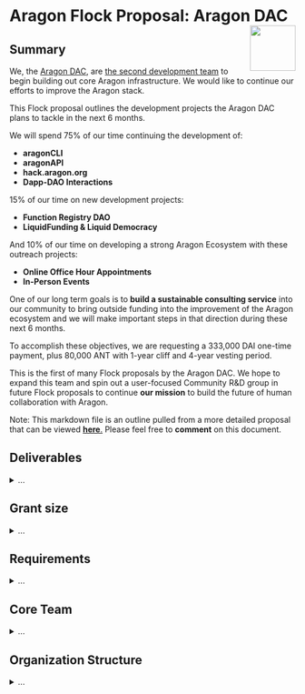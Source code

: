 # Aragon Flock Proposal: Aragon DAC<img align="right" src="https://wiki.aragon.org/design/logo/aragon_dac/logo_horizontal_transbg_small.png" height="80px" />

## Summary

We, the [Aragon DAC](http://aragondac.org/), are [the second development team](https://medium.com/aragon-dac/aragon-dac-a-new-community-effort-to-foster-aragons-development-led-by-giveth-2228dcc17b63) to begin building out core Aragon infrastructure. We would like to continue our efforts to improve the Aragon stack. 

This Flock proposal outlines the development projects the Aragon DAC plans to tackle in the next 6 months. 


We will spend 75% of our time continuing the development of: 
* **aragonCLI**
* **aragonAPI**
* **hack.aragon.org**
* **Dapp-DAO Interactions**

15% of our time on new development projects: 
* **Function Registry DAO**
* **LiquidFunding & Liquid Democracy**

And 10% of our time on developing a strong Aragon Ecosystem with these outreach projects:
* **Online Office Hour Appointments**
* **In-Person Events**

One of our long term goals is to **build a sustainable consulting service** into our community to bring outside funding into the improvement of the Aragon ecosystem and we will make important steps in that direction during these next 6 months.

To accomplish these objectives, we are requesting a 333,000 DAI one-time payment, plus 80,000 ANT with 1-year cliff and 4-year vesting period.

This is the first of many Flock proposals by the Aragon DAC. We hope to expand this team and spin out a user-focused Community R&D group in future Flock proposals to continue **our mission** to build the future of human collaboration with Aragon.  

Note: This markdown file is an outline pulled from a more detailed proposal that can be viewed [**here**.](https://docs.google.com/document/d/1mQOWdZtCIBmXP5q8OcpZyhj9d8kqQ1zl9JLxJcHA5Zs/edit#) Please feel free to **comment** on this document.

## Deliverables
<details><summary>...</summary>

We expect to take an **agile approach**, adapting our scope based on community feedback to an **open monthly status call** and on Github.

**Metrics** are important to us. We will begin establishing quantifiable goals after baseline metrics have been collected in Q1.

### Improving Developer Experience (devX)
<details><summary>...</summary>

  
**Our primary goal**: Give the community of developers building on top of Aragon a **solid foundation** to innovate upon.


**Metrics** to measure success:
* Watches, stars, and forks of Aragon repos
* [Downloads](https://npm-stat.com/charts.html?package=%40aragon%2Fcli&from=2018-01-01&to=2019-01-01) of Aragon packages 
* Traffic metrics for hack.aragon.org and developer oriented blog posts 
* Issues opened and closed in hack, CLI and API repos
* Requests for office hours

#### 101 aragonCLI
<details><summary>...</summary>
   
We will own, maintain, and improve the aragonCLI repo, focusing on stability and robustness.
* **Specific goals**:
    * Make it easy to [**build custom DAOs**](https://github.com/aragon/aragon-cli/issues/299) 
    * **Support for Windows**, a variety of nodeJS versions and web3 providers
    * [Refactor the repo](https://github.com/aragon/aragon-cli/issues/319) to achieve separation and speed
    * Strive for [100% **code coverage** testing](https://github.com/aragon/aragon-cli/issues/331)
* **Guiding Values**:
    * Anything that can be done through an Aragon UI should be possible through the CLI 
    * **Fast turnaround** on other Flock teams feature requests
    *  Give special attention and prioritization to teams external to Aragon looking to integrate their own platforms features, for example (there are no plans for these features):
        *  Calling functions in DAOs from a [Status chat room](https://devpost.com/software/dao-to-go)
        *  Easy CDP creation on the DAI Dashboard
</details> 

#### 102 aragonAPI
<details><summary>...</summary>
   
We will own, maintain, and improve the aragonAPI repo focusing on stability and robustness. 
* **Specific goals**: 
    * Ensure the stability of aragon.js 
        * Maintaining support for **multiple browsers** and various nodeJS versions
        * Creating and implementing a testing strategy
        * Creating a formal specification
    * Improve developer experience 
        * Create case studies on how the Voting app and the Token Manager app use the API
        * Implement an **error system** 
    * Work with other teams to implement needed features

**Related GitHub issues**: [#231](https://github.com/aragon/aragon.js/issues/231), [#226](https://github.com/aragon/aragon.js/issues/226), [#216](https://github.com/aragon/aragon.js/issues/216), [#215](https://github.com/aragon/aragon.js/issues/215), [#207](https://github.com/aragon/aragon.js/issues/207), [#145](https://github.com/aragon/aragon.js/issues/145), [#109](https://github.com/aragon/aragon.js/issues/109)
</details>

#### 103 hack.aragon.org
<details><summary>...</summary>

We will own, maintain, and improve hack.aragon.org. 

* **Specific goals**:
    * [Move hack.aragon.org to a new design](https://github.com/aragon/hack/issues/64) (Assisted by A1)
    * Implement feature improvements
        * Feedback mechanisms to help surface areas that need more work 
        * Additional features are listed [here](https://docs.google.com/document/d/1B1nyb95LgBtrWY8Av0FnvnpUfvOb13wfjGZb28svSVs/edit#heading=h.8jcnm69vst4)
    * Do general day-to-day maintenance, responding to feedback 
    * Begin the development of a new enhanced tutorial based on an [expanded approach](https://docs.google.com/document/d/1tb5RwEBpIxp2_wQmj0w2N5japdLI5mAgjdto7TMu8lY/edit?usp=sharing). 
        * Give a deeper understanding detailing why the tools work the way they do 
        * Illustrate the ideal development flow for a real world application.
</details>
</details>

### Enabling Dapp-DAO Interactions
<details>
  <summary>... 
   </summary>
  
**Our primary goal**: Enable Aragon DAOs to take actions on external Dapps. We have a working prototype in Frame that we will continue to develop, see [our 4 minute demo video](https://www.youtube.com/watch?v=uqb3fLNa7U8&feature=youtu.be).

**Metrics** to measure success:
* Being able to import an Aragon DAO and sign transactions with it (Provider)
* Number of Aragon DAOs using external Dapps (Provider)
* Number of functions registered (Function Registry DAO)

Our development stream for this complicated objective has been divided into 4 parts:

#### 201 Keyring and Provider Engine
<details><summary>...</summary>
   
**[Keyring Engine](https://github.com/jvluso/eth-aragon-keyring)**
* Enables Aragon DAOs to interact through custom web3 providers 
    * Allows a DAO to be selected as the user identity in a **browser**
    * The result of a **button click** in a Dapp will initiate a **vote** on whether that action should be performed in the Aragon DAO
    * We have a [working prototype](https://www.youtube.com/watch?v=uqb3fLNa7U8&feature=youtu.be)
* Uses Frame for browser support
    * We are focusing 100% on building and testing this functionality on Frame
    * Current design is compatible with MetaMask
    * Long term goal is support for various desktop and mobile applications

**Provider Engine**
* Similar functionality as the Keyring engine but for **CLI** applications like truffle and future extensions. 
* Almost complete but needs to be continuously updated and maintained. 

**Specific Goals**: 
* Finish the development of these tools
* Support and maintain their core functionality upon completion
</details>

#### 202 Frame Integration
<details><summary>...</summary>
   
We need to continue integrating the Provider Engine into Frame so that any DAO can be added to Frame’s interface. 

**Specific Goals**: 
* Build up the transaction flow 
* Add more information to the confirm screen
* Work with various Dapps to improve Frame compatibility
    * Currently working with Gitcoin developers to make Frame compatible with their Dapp
* Optimizing the integration will require the Agent app to be finalized 
</details>

#### 203 Agent/Actor App
<details><summary>...</summary>
   
We will assist in the development of the [Agent/Actor app](https://forum.aragon.org/t/actor-app-arbitrary-actions-from-daos/275/14) as needed to support Frame integration. 
* Specifically we will ensure it complies to ERC712 and ERC721 standards and can handle offline signing. 
</details>

#### 204 Function Registry DAO
<details><summary>...</summary>
   
Currently a vote for calling an external function lacks a human readable description making for poor UX around voting on these proposed actions. 

Our proposed solution: 
*  Allow the user creating the vote to input a decription, that can be later certified by a DAO
    1. The description is stored in a registry
    2. When displayed in a vote, the description has LOUD warnings advising voters not to trust the description, that it may be malicious and result in loss of DAO funds
    3. These warnings can be removed when the registry's entry is certified by the Function Registry DAO
    4. This DAO will start as a simple 2-of-n multisig Aragon DAO with known and trusted Aragon developers from Flock teams as members, but will evolve as needed

* Execution
    1. We will create a comprehensive specification for the registry
    2. Gather Flock team members' approval of the specification and support to become members of the DAO
    3. Build out the registry
    4. Deploy the DAO
    5. Seed the registry with expected common entries
    6. Create a short tutorial for best practices when creating an entry
</details>
</details>
 
### Developing Use Cases
<details><summary>...</summary>
  
 **Our primary goal**: To learn and document how to efficiently use the Aragon stack for building and operating DAOs

**Metrics** to measure success:
* It's important to establish metrics that don’t promote overuse and a misallocation of development time 
    * Experimental vote turnout within the team
    * Number of Apps installed in the DAC’s DAO
    * Execution on the Status DAO Roadmap (qualitative)
    * Number of issues submitted by organizations asking for development assistance closed by us
    

#### 301 Internal Use Cases
<details><summary>...</summary>
   
Hands-on experimentation with Aragon DAOs needs to be undertaken, and we, as a blockchain-based entity, are well positioned to attempt these experiments and document the results.

We will create our own Aragon DAO for our own organization and:
* Take signals from the [research forums](https://forum.aragon.org/c/DAO-use-cases) for what apps to install
* Vote with our Aragon DAO on whether or not to install each app
* Document their use with short medium posts
* Make bug reports and create issues
* Avoid being distracted by our own usage of these tools
    * We have experience with this from using the Giveth DApp

While developing the Function Registry DAO we will:
* Gain practice onboarding a friendly technical audience to a simple DAO
* Document its use with short medium posts
* Make bug reports and create issues
* Examine best practices to encourage participation
</details>

#### 302 External Development Support
<details>
  <summary>... 
   </summary>
   
We strive to support external development teams’ desired functionality of the platform. Through this practice we expect to:
* Gain valuable perspective on features needed for developers unfamiliar with the Aragon stack 
* Receive external validation of the developer experience using our tooling which will feed into the prioritization of development streams
* Direct external teams to use normal git flow for feature request and bug reporting

Our long term intention is to turn this work into a revenue stream by consulting with organizations to develop the tools needed for their desired governance models and onboard their teams to their own Aragon DAO.


#### LiquidFunding and Liquid Democracy
<details><summary>...</summary>
   
[Status](https://status.im) is in the process of Designing a DAO for the governance of their platform, see this [post](https://discuss.status.im/t/status-network-layer-1-liquid-funding/747/2) for more details.

* With our assistance Status will build on top of  Aragon, **without it they will build their own custom UI**
* Status has a strong desire to implement a LiquidFunding Governance model
    * LiquidFunding is essentially [Liquid Democracy for Fund Management](https://youtu.be/peYWgiS2Hmo?t=657)
        * It is a very novel governance system that doesn't require voting 
        * Giveth developed the contracts and two UIs for them and has ETH set aside for external audits
        * RJ and Griff have a deep understanding of the internal workings of this system 
    * This application could easily be converted to a Liquid Democracy application
* Current stage of development:
    * Status is finalizing the design spec 
    * The framework has been fully integrated into embark 
* Next steps:
    * Updating the smart contracts
        * Adding code coverage 
        * Adding revert strings 
        * Updating them to latest AragonOS release. 
    * Supporting the Status team throughout the development process
        * Our efforts will mostly be focused on the core smart contracts and advising Status in using the Aragon stack, their team will do the heavy lifting 
    * Documentation of the process to inform future interactions like this
        * Using this experience, we hope to build a consulting practice
* What we will deliver in 6 months:
    * Somewhat out of our control because of the reliance on Status' team
    * We will have onboarded Status to the Aragon Stack
    * We expect to have completed a proof of concept LiquidFunding app that can be used in a DAO
</details> 
</details>
</details>


  
 ### Onboarding & Educating the Community
<details><summary>...</summary>
  
**Our primary goal**: Provide the growing Aragon developer community direct access to experts that can guide them through the Aragon stack.

**Metrics** to measure success:
* Number of Office Hour Appointments
* Number of users added to the Aragon DAC Riot Channel 
* Number of offers for consulting services

#### 401 Online Office Hour Appointments
<details><summary>...</summary>

* Allow developers to have 15-60 minute sessions for detailed assistance on Aragon development. 
    * This will keep us in touch with the needs of the greater Aragon community
    * Potentially give us opportunities to offer more direct consulting services
</details>

#### 402 In-Person Events
<details><summary>...</summary>

* We will attend various events with a goal for each event and a strategy to achieve that goal
* For the most part, Griff is the only member of the team that will attend these events
* There is a cap on expenses 
* Upcoming events we plan on attending: 
    * January: Meet up in Chiang Mai & during Aracon 
    * February: ETHDenver 
    * March: Ethereum Magicians, ETHCC & ETHParis
    * April: ETHCapetown
</details>
</details>
</details> 

## Grant size
<details><summary>...</summary>

The Aragon DAC is requesting a 333,000 DAI one-time payment, plus 80,000 ANT with 1-year cliff and 4-year vesting period.

### Background
<details><summary>...</summary>

We spent $140,288 in the last 6 months (until Jan 7th). 
* $19,400 went to the Protofire team, for the payroll app 
* $120,888 to the DAC

We ran out of funds and **had to take pay cuts** to continue working.
* We kept the ETH given to us by the foundation as ETH on the [Giveth DApp](https://beta.giveth.io/dacs/5b48c6f9b89c2175b538de66)
    * The price of ETH crashed and we had to trim down our scope and hiring efforts
    * We will continue to work on the stack uninterrupted under the assumption that we will be reimbursed for this work upon receiving the Flock proposal

We stabilized the structure of the team in mid-November and completed our [first formal sprint on Janurary 4th](https://docs.google.com/presentation/d/e/2PACX-1vQkKz9pnmJ1u0ZWjOczvW5XKH9LktYND2V3RjqGd9r-Mg01C1FCoI7mwCqJNVzTKbOMEsGCouwcCmjW/pub). 
* We were challenged by the unexpected loss of hours from Arthur due to the holidays and a shift in his focus to a different Flock proposal
* We will continue these sprints and present them in open status meetings to the community

In the few months that we have had our team together we have made significant progress on the following core pieces of the Aragon Ecosystem:

#### aragonCLI
<details><summary>...</summary>
  
  * Workflow changes

    * Added [git hooks](https://github.com/aragon/aragon-cli/pull/279) to improve development workflow.

    * Refactored to [monorepo structure](https://github.com/aragon/aragon-cli/pull/325).

* Feature adds

    * Added [call command](https://github.com/aragon/aragon-cli/pull/141).

    * Added [silent and debug logging](https://github.com/aragon/aragon-cli/pull/223) options.

    * Enabled [environments in arapp.json](https://github.com/aragon/aragon-cli/pull/230).

    * Added a new command [aragon start](https://github.com/aragon/aragon-cli/pull/255).

    * Updated aragon run to include [pre-build of client](https://github.com/aragon/aragon-cli/pull/318).

    * Added APM [info & package](https://github.com/aragon/aragon-cli/pull/253) commands.

* Maintenance changes

    * Deprecated [aragon init](https://github.com/aragon/aragon-cli/pull/323) in favor of [create-aragon-app](https://github.com/AragonDAC/create-aragon-app).

    * Handled [arapp.json parsing errors](https://github.com/aragon/aragon-cli/pull/330).

    * Displayed more info when an app’s [content cannot be found](https://github.com/aragon/aragon-cli/pull/284).

    * Implemented better [ipfs running check](https://github.com/aragon/aragon-cli/pull/245).

    * Removed licenses when [preparing template](https://github.com/aragon/aragon-cli/pull/234).

    * Added filter for [files passed as parameter](https://github.com/aragon/aragon-cli/pull/313) to not be ignored.

    * Imported [devchain from aragen](https://github.com/aragon/aragon-cli/pull/246).

    * Cleaned up [APM](https://github.com/aragon/aragon-cli/pull/233).

    * Updated [yargs v12](https://github.com/aragon/aragon-cli/pull/248).

    * Allowed [setting permissions](https://github.com/aragon/aragon-cli/pull/254) on app install.

* Bugs

    * Fixed [broken dependencies](https://github.com/aragon/aragon-cli/issues/215).

    * Fixed [linting check](https://github.com/aragon/aragon-cli/pull/221) and warnings.

    * Fixed [setPermissions in DAO install](https://github.com/aragon/aragon-cli/pull/303).

    * Prevented [conflicts between major aragonOS versions](https://github.com/aragon/aragon-cli/pull/329).

    * Fixed [printing apps table](https://github.com/aragon/aragon-cli/pull/236).

    * Fixed bug in [acl view cmd](https://github.com/aragon/aragon-cli/pull/252).
</details>

#### aragonAPI
<details><summary>...</summary>
  
  * Workflow changes

    * Wrote unit tests for the [client](https://github.com/aragon/aragon.js/pull/161), [wrapper](https://github.com/aragon/aragon.js/pull/147) and [messenger](https://github.com/aragon/aragon.js/pull/129) packages.

    * Setup [linting on commits and integrated prettier](https://github.com/aragon/aragon.js/pull/221) to speed up development and reduce back and forth on PRs.

    * Setup [metrics for the library size](https://github.com/aragon/aragon.js/pull/220).

* Feature adds

    * Created a [provider engine](https://github.com/aragon/aragon.js/pull/165) which allows forwarder accounts in a DAO to be used as an account by truffle.

    * [Added intents for external contracts](https://github.com/aragon/aragon.js/pull/182) to allow apps to write to other contracts, not just their main one.

    * Allowed [apps to get information about the kernel](https://github.com/aragon/aragon.js/pull/178).

    * [Allowed specifying tokenName and tokenSymbol](https://github.com/aragon/aragon.js/pull/177) when creating new DAOs.

* Maintenance changes

    * [Rewrote the API for Aragon apps using events and promises](https://github.com/aragon/aragon.js/pull/230) which will make it easier for people without RxJS knowledge to get started.

    * Setup [docs to be generated from the source code](https://github.com/aragon/aragon.js/pull/228).

    * [Updated all packages to RxJS 6](https://github.com/aragon/aragon.js/pull/123) which is supposed greatly reduce the bundle size.

    * Setup [IndexedDB](https://github.com/aragon/aragon.js/pull/208) to leverage higher storage limits for caching.

    * Pulled [contract ABIs from @aragon/os](https://github.com/aragon/aragon.js/pull/205) so we don’t have to manually sync them.

    * Added error handling if the [DAO is not found](https://github.com/aragon/aragon.js/pull/152) by its address.

    * Added [more intuitive error emissions](https://github.com/aragon/aragon.js/pull/151).

* Bugs

    * Fixed the [@aragon/wrapper options](https://github.com/aragon/aragon.js/pull/153).
</details>

#### hack.aragon.org
<details><summary>...</summary>
  
  * Edits throughout site to improve clarity, tone, style, and grammar.  PRs:[ 42](https://github.com/aragon/hack/pull/42),[ 43](https://github.com/aragon/hack/pull/43),[ 44](https://github.com/aragon/hack/pull/44),[ 47](https://github.com/aragon/hack/pull/47),[ 49](https://github.com/aragon/hack/pull/49),[ 51](https://github.com/aragon/hack/pull/51).

* Created a [product backlog](https://docs.google.com/document/d/1B1nyb95LgBtrWY8Av0FnvnpUfvOb13wfjGZb28svSVs/edit#heading=h.8jcnm69vst4) for the site to improve functionality; this has been handed off to Adri to incorporate into new designs.

* Came up with a [plan for a new expanded tutorial](https://docs.google.com/document/d/1tb5RwEBpIxp2_wQmj0w2N5japdLI5mAgjdto7TMu8lY/edit#) and[ started writing it](https://github.com/aragon/hack/blob/new-tutorial/docs/tutorial.md).

* Created a [CONTRIBUTING.md file](https://github.com/aragon/hack/pull/50).

* Salvaged what we could from [Derek’s unfinished work](https://github.com/aragon/hack/pull/46).

* Assisted with [updating the docs to aragonOS 4](https://github.com/aragon/hack/pull/56).

* [Renamed packages](https://github.com/aragon/hack/pull/62) throughout the docs.

* Setup aragon.js documentation to [pull directly from source code](https://github.com/aragon/hack/pull/66).

* [Improved the diagrams](https://github.com/aragon/hack/pull/75).
</details>

#### DAO-Dapp Interactions
<details><summary>...</summary>
  
We mainly focused our efforts on two tools that will enable Aragon DAOs to interact directly with Ethereum Dapps:

* The [Wallet Provider](https://github.com/jvluso/aragon.js/tree/wallet-provider-2/packages/aragon-wallet-provider). This allows you to use an Aragon DAO in a Truffle CLI to interact with smart contracts.  It is currently 98% complete and will likely be merged before the Flock vote.

* The [Aragon Keyring](https://github.com/jvluso/eth-aragon-keyring).  This provides the same seamless integration but for browsers on desktop and eventually mobile through their web3 provider.  

We also are have done some work in the [Frame repo](https://github.com/floating/frame/pull/119/commits) and have produced a working prototype. [Watch our 4 minute video demo](https://www.youtube.com/watch?v=uqb3fLNa7U8&feature=youtu.be).
</details>


#### Other repos
<details><summary>...</summary>
  
  * **aragon/aragon**:

    * Use [ProxyAddress instead of AppId](https://github.com/aragon/aragon/pull/222) for identifying apps.

    * Add [error handling for dao not found](https://github.com/aragon/aragon/pull/409).

    * Remove [isNameAvailable](https://github.com/aragon/aragon/pull/388) from daoBuilder.

    * aragon-wrapper: [remove KERNEL_BASE](https://github.com/aragon/aragon/pull/391).

    * Changes [to have a pre-build client](https://github.com/aragon/aragon/pull/555).

* **Aragen**: 

    * Add basic [cli & devchain cmd](https://github.com/aragon/aragen/pull/24).

* **Boilerplates**:

    * Update [kit.sol and dependencies](https://github.com/aragon/aragon-react-kit-boilerplate/pull/21).

    * Add environments and updated config for [react](https://github.com/aragon/aragon-react-boilerplate/pull/33), [react-kit](https://github.com/aragon/aragon-react-kit-boilerplate/pull/22) and [bare](https://github.com/aragon/aragon-bare-boilerplate/pull/12).
</details>

#### Managing Protofire
<details><summary>...</summary>

Sadly we failed to appropriately manage Protofire's development of the Payroll app. Arthur was handling the technical management well, but when the ETH price crashed and funding within the DAC became uncertain, we failed to communicate the situation to Protofire and halt development. This is very embarrassing for us, we have learned from this mistake and grown as a team because of it. 

Protofire has been incredibly patient with the situation, but with the loss of Arthur to the Autark team, we have chosen not to continue collaborating with Protofire on the development of the Payroll app. We will actively encourage another Flock team to support the completion of the last milestone, ideally by collaborating with the Protofire team, as they are the experts on the app and a fantastic team to work with.   

</details>
</details>

### Estimated operating costs for 2019
<details><summary>...</summary>

Part of this grant will pay us and Protofire back [for the work that has been done in the past and will be done in January](https://beta.giveth.io/dacs/5b37da13a239ac21b383d4da). 
* The last 3 [Protofire milestones](https://docs.google.com/spreadsheets/d/1usLkQpKj8KYLtpa_ytiCiJscyyO-dfO6j0IcEdYdaCQ/edit?usp=sharing): 28,000 DAI
* Griff's [work for July-Jan 31st](https://docs.google.com/spreadsheets/d/1gSs1LFhW0eC5TvxOfkaDjFID1ObAgdADe9lgYTpA5iM/edit?usp=sharing): 21,350 DAI  
* The rest of the team up until Jan 31st: 28,150 DAI

Because of our distributed freelance-style organizational structure and focus on development we have very few costs outside of direct payment for hours worked. Our 6-month budget is split between:
* Core Team Payroll: 220,500 DAI 
* Contractors: 20,000 DAI
* Team Offsite and Travel Expenses: 15,000 DAI

In total this is **333,000 DAI**.

**Note:** We designed this proposal to be as minimal as possible to reduce the drain of funds on the Aragon Association during Crypto Winter. We are likely to expand the team in the future using other Flock proposals and the AGP process.
</details>

### ANT Package
<details><summary>...</summary>

We would like to request 80,000 ANT, with 1-year cliff and 4-year vesting for our team. No ANT will be given for previous work with the DAC.
</details>
</details> 

## Requirements
<details><summary>...</summary>

* Blog access on request on blog.aragon.org
* Website access on request to all Aragon domains
* Unrestricted use of the Aragon trademark
* Publish access to [aragonpm.eth](https://etherscan.io/address/aragonpm.eth)
* Admin/moderator access on aragon.chat, forum.aragon.org, and /r/AragonProject
* Access to site traffic analytics on hack.aragon and the medium blog 
</details>

## Core Team
<details><summary>...</summary>


Our team is fully remote and distributed across the globe.

### Development

* **Jeremy: [GitHub](https://github.com/jvluso)**
    * Full-time, no other commitments
    * An experienced full stack developer 
    * Excited to use DAOs to build [dual power](https://dsa-lsc.org/2018/12/31/dual-power-a-strategy-to-build-socialism-in-our-time/) internationally
    * Focusing most of his time on enabling Dapp-DAO interactions
* **Daniel: [GitHub](https://github.com/0x6431346e)**
    * Full-time, no other commitments
    * A very skilled front end dev with a maintainer personality, willing to do all the dirty work necessary to make this magic happen
    * A decentralization maximalist that escaped the corporate world to support a sustainable open-source ecosystem
    * Focusing most of his time on maintaining the aragonAPI and aragonCLI repos
* **Gabi: [GitHub](https://github.com/galactusss), [Twitter](https://twitter.com/Krroonnos), [LinkedIn](https://www.linkedin.com/in/gabrielgarciacarrea)**
    * Full-time, no other commitments
    * An enthusiastic junior dev willing to bust his chops on the unexciting foundational pieces, always looking for ways to improve 
    * Firm believer of Aragon's mission, passionate about open source code and bullish about the future of web3.0
    * Focusing most of his time maintaining aragonCLI. Will help create new tutorials for hack.aragon and provide general support
* **Arthur: [GitHub](https://github.com/Quazia)**
    * 10 hours a week for 4 months, also working with Autark 
    * Experienced solidity engineer and auditor with the White Hat Group
    * Excited to bring tools to the open source community to enable long term sustainable development and governance to organizations on the fringe of what's possible
    * Focusing his time on improving the CLI and building out the Function Registry DAO
* **RJ: [GitHub](https://github.com/perissology)**
    * 20 hours a week for 3 months (may be extended), also working 5-10 hours a week on maintaining the [Giveth DApp](https://medium.com/giveth/tagged/dappening) and being a family man
    * A rockstar solidity engineer that produces extremely high quality work. Full stack dev, especially experienced with backend and devops
    * Dedicated to making the world a better place with blockchain tech
    * Focusing most of his time on getting Status’ LiquidFunding DAO on Aragon so that the modules they produce can be used by all Aragon DAOs

### Project Management

* **Chris: [GitHub](https://github.com/cjyabraham), [LinkedIn](https://www.linkedin.com/in/cjyabraham)**
    * 30 hours a week, working 10 hours a week as a software engineer for the Linux foundation
    * Very experienced PM and Engineer who has managed projects for companies like Samsung and Metlife in the past as well as in the open source world
    * Accepts the challenge of ensuring the team delivers the right things in the right way at the right time 
    * Leads the documentation effort for Aragon as well

### Founder and Product Owner

* **Griff: [GitHub](https://github.com/griffgreen ), [Twitter](https://twitter.com/thegrifft), [LinkedIn](https://www.linkedin.com/in/griffgreen)**
    * 20 hours a week, working low variable hours on DAppNode and iden3, and spends the rest of his free time pushing Giveth forward
    * Dedicated his life to building out the infrastructure needed for impactful DAOs to exist
    * More hands-on experience with decentralized organizations on Ethereum than anyone on the planet
    * Well known figure with a strong network within the Ethereum space
    * Leads the core team using a decentralized approach. Acts as the face of the DAC and coordinates with external teams 
</details>

## Organization Structure
<details><summary>...</summary>

### Legal and Financial Structure
<details><summary>...</summary>

We have no official legal entity, and never intend to. We are using an Aragon DAO for governance and a Gnosis multisig to store funds. All payments will go through the Aragon DAO.

We are effectively using the cooperative model as 100% of the funds received will go to pay for salaries and expenses incurred. There is no profit taking built in and we will maintain a transparent burn rate using this blockchain-based organizational structure.
</details>

### Team Governance
<details><summary>...</summary>

We will maintain a flat hierarchical structure, and using [Loomio](https://www.loomio.org/g/rMsYTAR8/aragon-dac) to facilitate decisions that need more nuance than our Aragon DAO can offer.

We will hold open monthly status meetings, see last month's [Status Report](https://docs.google.com/presentation/d/e/2PACX-1vQkKz9pnmJ1u0ZWjOczvW5XKH9LktYND2V3RjqGd9r-Mg01C1FCoI7mwCqJNVzTKbOMEsGCouwcCmjW/pub). We will utilize a standard agile delivery model as described [here](https://docs.google.com/document/d/1WT3XcnMw0LZOo0Q7gaKy_cFMGZ7xS3mUuIH9uilLNBU/edit). Which can be followed in real time in our [Zenhub](https://app.zenhub.com/workspaces/all-aragon-repos-5996d0a88c7c6963f4a4dfdc/boards?repos=98191281,104566586,133385725). 
</details>

### Plan to Contribute to the Greater Good
<details><summary>...</summary>

We call ourselves the Aragon Decentralized Altruistic Community because we believe the Aragon ecosystem has the potential to change the way humans collaborate around [tragedy of the commons](https://en.wikipedia.org/wiki/Tragedy_of_the_commons) issues. We hope to eventually support communities that want to use the Aragon stack with the purpose of creating [new incentive structures](https://blog.goodaudience.com/rewriting-the-story-of-human-collaboration-c33a8a4cd5b8) to align community efforts and change the world for the better in an altruistic way. 

Despite being altruistically minded, we plan on creating an Aragon consulting service and charging for our services when we interact with for-profit organizations. We will use this service to support non-profit efforts pro bono, however they will only ever receive a maximum of 10% of our development time, as building out the Aragon infrastructure for all to use is our top concern.

The Aragon ecosystem is not ready for this effort to really begin, which is why there is no mention of it in this proposal and there are no plans to support non-profit efforts in the next 6 months.
</details>
</details>

